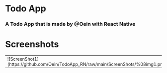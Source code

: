 # Todo App
### A Todo App that is made by @Oein with React Native

# Screenshots
<table>
<tr>
<td>
![ScreenShot1](https://github.com/Oein/TodoApp_RN/raw/main/ScreenShots/%08img1.png)
</td>
<td>
![ScreenShot2](https://github.com/Oein/TodoApp_RN/raw/main/ScreenShots/img2.png)
</td>
<td>
![ScreenShot3](https://github.com/Oein/TodoApp_RN/raw/main/ScreenShots/img3.png)
</td>
</tr>
</table>